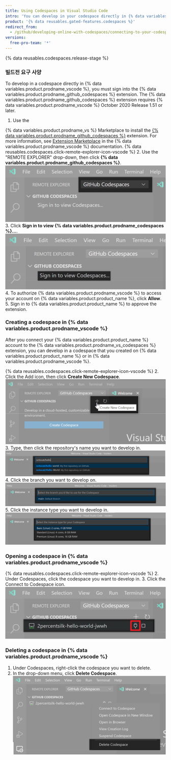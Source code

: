 ```yaml
---
title: Using Codespaces in Visual Studio Code
intro: 'You can develop in your codespace directly in {% data variables.product.prodname_vscode %} by connecting the {% data variables.product.prodname_github_codespaces %} extension with your account on {% data variables.product.product_name %}.'
product: '{% data reusables.gated-features.codespaces %}'
redirect_from:
  - /github/developing-online-with-codespaces/connecting-to-your-codespace-from-visual-studio-code
versions:
  free-pro-team: '*'
---
```


{% data reusables.codespaces.release-stage %}

### 빌드전 요구 사양

To develop in a codespace directly in {% data variables.product.prodname_vscode %}, you must sign into the {% data variables.product.prodname_github_codespaces %} extension. The {% data variables.product.prodname_github_codespaces %} extension requires {% data variables.product.prodname_vscode %} October 2020 Release 1.51 or later.

1. Use the

{% data variables.product.prodname_vs %} Marketplace to install the [{% data variables.product.prodname_github_codespaces %}](https://marketplace.visualstudio.com/items?itemName=GitHub.codespaces) extension. For more information, see [Extension Marketplace](https://code.visualstudio.com/docs/editor/extension-gallery) in the {% data variables.product.prodname_vscode %} documentation.
{% data reusables.codespaces.click-remote-explorer-icon-vscode %}
2. Use the "REMOTE EXPLORER" drop-down, then click **{% data variables.product.prodname_github_codespaces %}**. ![The {% data variables.product.prodname_codespaces %} header](/assets/images/help/codespaces/codespaces-header-vscode.png)
3. Click **Sign in to view {% data variables.product.prodname_codespaces %}...**. ![Signing in to view {% data variables.product.prodname_codespaces %}](/assets/images/help/codespaces/sign-in-to-view-codespaces-vscode.png)
4. To authorize {% data variables.product.prodname_vscode %} to access your account on {% data variables.product.product_name %}, click **Allow**.
5. Sign in to {% data variables.product.product_name %} to approve the extension.

### Creating a codespace in {% data variables.product.prodname_vscode %}

After you connect your {% data variables.product.product_name %} account to the {% data variables.product.prodname_vs_codespaces %} extension, you can develop in a codespace that you created on {% data variables.product.product_name %} or in {% data variables.product.prodname_vscode %}.

{% data reusables.codespaces.click-remote-explorer-icon-vscode %}
2. Click the Add icon, then click **Create New Codespace**. ![The Create new Codespace option in {% data variables.product.prodname_codespaces %}](/assets/images/help/codespaces/create-codespace-vscode.png)
3. Type, then click the repository's name you want to develop in. ![Searching for repository to create a new {% data variables.product.prodname_codespaces %}](/assets/images/help/codespaces/choose-repository-vscode.png)
4. Click the branch you want to develop on. ![Searching for a branch to create a new {% data variables.product.prodname_codespaces %}](/assets/images/help/codespaces/choose-branch-vscode.png)
5. Click the instance type you want to develop in. ![Instance types for a new {% data variables.product.prodname_codespaces %}](/assets/images/help/codespaces/choose-sku-vscode.png)
### Opening a codespace in {% data variables.product.prodname_vscode %}

{% data reusables.codespaces.click-remote-explorer-icon-vscode %}
2. Under Codespaces, click the codespace you want to develop in.
3. Click the Connect to Codespace icon. ![The Connect to Codespace icon in {% data variables.product.prodname_vscode %}](/assets/images/help/codespaces/click-connect-to-codespace-icon-vscode.png)

### Deleting a codespace in {% data variables.product.prodname_vscode %}

1. Under Codespaces, right-click the codespace you want to delete.
2. In the drop-down menu, click **Delete Codespace**. ![Deleting a codespace in {% data variables.product.prodname_dotcom %}](/assets/images/help/codespaces/delete-codespace-vscode.png)

